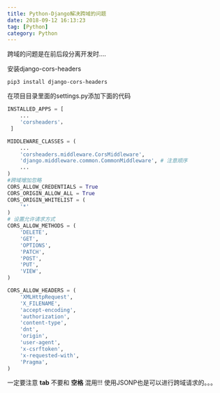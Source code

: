 ```yaml
---
title: Python-Django解决跨域的问题
date: 2018-09-12 16:13:23
tag: [Python]
category: Python
---
```

跨域的问题是在前后段分离开发时....
<!-- more -->
安装django-cors-headers

```
pip3 install django-cors-headers
```

在项目目录里面的settings.py添加下面的代码
```python
INSTALLED_APPS = [
    ...
    'corsheaders'，
 ] 

MIDDLEWARE_CLASSES = (
    ...
    'corsheaders.middleware.CorsMiddleware',
    'django.middleware.common.CommonMiddleware', # 注意顺序
    ...
)
#跨域增加忽略
CORS_ALLOW_CREDENTIALS = True
CORS_ORIGIN_ALLOW_ALL = True
CORS_ORIGIN_WHITELIST = (
    '*'
)
# 设置允许请求方式
CORS_ALLOW_METHODS = (
    'DELETE',
    'GET',
    'OPTIONS',
    'PATCH',
    'POST',
    'PUT',
    'VIEW',
)

CORS_ALLOW_HEADERS = (
    'XMLHttpRequest',
    'X_FILENAME',
    'accept-encoding',
    'authorization',
    'content-type',
    'dnt',
    'origin',
    'user-agent',
    'x-csrftoken',
    'x-requested-with',
    'Pragma',
)
```
一定要注意 __tab__ 不要和 __空格__  混用!!!
使用JSONP也是可以进行跨域请求的。。。



